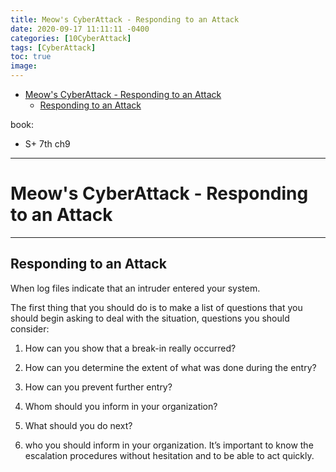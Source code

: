 ```yaml
---
title: Meow's CyberAttack - Responding to an Attack
date: 2020-09-17 11:11:11 -0400
categories: [10CyberAttack]
tags: [CyberAttack]
toc: true
image:
---
```


- [Meow's CyberAttack - Responding to an Attack](#meows-cyberattack---responding-to-an-attack)
  - [Responding to an Attack](#responding-to-an-attack)

book:
- S+ 7th ch9

---

# Meow's CyberAttack - Responding to an Attack

---

## Responding to an Attack

When log files indicate that an intruder entered your system.

The first thing that you should do is to make a list of questions that you should begin asking to deal with the situation, questions you should consider:

1. How can you show that a break-in really occurred?

2. How can you determine the extent of what was done during the entry?

3. How can you prevent further entry?

4. Whom should you inform in your organization?

5. What should you do next?

6. who you should inform in your organization. It’s important to know the escalation procedures without hesitation and to be able to act quickly.
